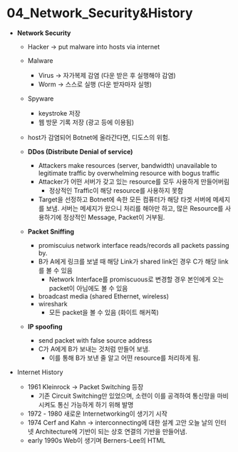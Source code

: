 # 04_Network_Security&History

- **Network Security**
    - Hacker → put malware into hosts via internet
    - Malware
        - Virus → 자가복제 감염 (다운 받은 후 실행해야 감염)
        - Worm → 스스로 실행 (다운 받자마자 실행)
    - Spyware
        - keystroke 저장
        - 웹 방문 기록 저장 (광고 등에 이용됨)
    - host가 감염되어 Botnet에 올라간다면, 디도스의 위험.
    - **DDos (Distribute Denial of service)**
        - Attackers make resources (server, bandwidth) unavailable to legitimate traffic by overwhelming resource with bogus traffic
        - Attacker가 어떤 서버가 갖고 있는 resource를 모두 사용하게 만들어버림
            - 정상적인 Traffic이 해당 resource를 사용하지 못함
        - Target을 선정하고 Botnet에 속한 모든 컴퓨터가 해당 타겟 서버에 메세지를 보냄. 서버는 메세지가 왔으니 처리를 해야만 하고, 많은 Resource를 사용하기에 정상적인 Message, Packet이 거부됨.
            
            
    
    - **Packet Sniffing**
        
        
        - promiscuius network interface reads/records all packets passing by.
        - B가 A에게 링크를 보낼 때 해당 Link가 shared link인 경우 C가 해당 link를 볼 수 있음
            - Network Interface를 promiscuous로 변경할 경우 본인에게 오는 packet이 아님에도 볼 수 있음
        - broadcast media (shared Ethernet, wireless)
        - wireshark
            - 모든 packet을 볼 수 있음 (화이트 해커쪽)
    
    - **IP spoofing**
        
        
        - send packet with false source address
        - C가 A에게 B가 보내는 것처럼 만들어 보냄.
            - 이를 통해 B가 보낸 줄 알고 어떤 resource를 처리하게 됨.
        
- Internet History
    - 1961 Kleinrock → Packet Switching 등장
        - 기존 Circuit Switching만 있었으며, 소련이 이를 공격하여 통신망을 마비 시켜도 통신 가능하게 하기 위해 발명
    - 1972 - 1980 새로운 Internetworking이 생기기 시작
    - 1974 Cerf and Kahn → interconnecting에 대한 설계 고안 오늘 날의 인터넷 Architecture에 기반이 되는 상호 연결의 기반을 만들어냄.
    - early 1990s Web이 생기며 Berners-Lee의 HTML
